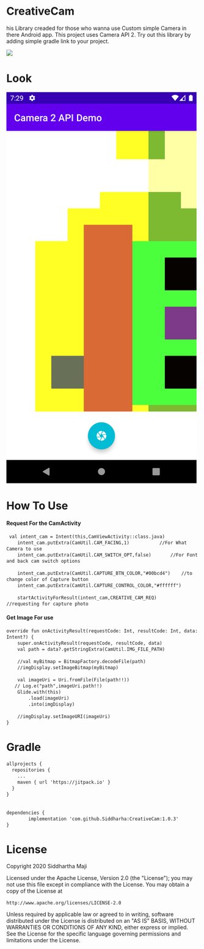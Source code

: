 # CreativeCam
his Library creaded for those who wanna use Custom simple Camera in there Android app. This project uses Camera API 2. Try out this library by adding simple gradle link to your project.

[![](https://jitpack.io/v/Siddharha/CreativeCam.svg)](https://jitpack.io/#Siddharha/CreativeCam)

# Look
![CreativeCam Image](https://github.com/Siddharha/CreativeCam/blob/master/app/src/main/res/drawable/img.png)

# How To Use

#### Request For the CamActivity
	 val intent_cam = Intent(this,CamViewActivity::class.java)
        intent_cam.putExtra(CamUtil.CAM_FACING,1)			//For What Camera to use
        intent_cam.putExtra(CamUtil.CAM_SWITCH_OPT,false)		//For Font and back cam switch options
	
        intent_cam.putExtra(CamUtil.CAPTURE_BTN_COLOR,"#00bcd4")	//to change color of Capture button
        intent_cam.putExtra(CamUtil.CAPTURE_CONTROL_COLOR,"#ffffff")
	
        startActivityForResult(intent_cam,CREATIVE_CAM_REQ)		//requesting for capture photo
#### Get Image For use
	override fun onActivityResult(requestCode: Int, resultCode: Int, data: Intent?) {
        super.onActivityResult(requestCode, resultCode, data)
        val path = data?.getStringExtra(CamUtil.IMG_FILE_PATH)

        //val myBitmap = BitmapFactory.decodeFile(path)
        //imgDisplay.setImageBitmap(myBitmap)

        val imageUri = Uri.fromFile(File(path!!))
       // Log.e("path",imageUri.path!!)
        Glide.with(this)
            .load(imageUri)
            .into(imgDisplay)

        //imgDisplay.setImageURI(imageUri)
    }
	
 # Gradle

  	allprojects {
      repositories {
        ...
        maven { url 'https://jitpack.io' }
      }
    }


  	dependencies {
	        implementation 'com.github.Siddharha:CreativeCam:1.0.3'
	}
 # License	
Copyright 2020 Siddhartha Maji

Licensed under the Apache License, Version 2.0 (the "License");
you may not use this file except in compliance with the License.
You may obtain a copy of the License at

    http://www.apache.org/licenses/LICENSE-2.0

Unless required by applicable law or agreed to in writing, software
distributed under the License is distributed on an "AS IS" BASIS,
WITHOUT WARRANTIES OR CONDITIONS OF ANY KIND, either express or implied.
See the License for the specific language governing permissions and
limitations under the License.
